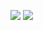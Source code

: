 ![](https://stats.justsong.cn/api/github?username=leieerr&theme=dark&lang=zh-CN)
![](https://stats.justsong.cn/api/bilibili/?id=39206087&theme=dark&lang=zh-CN)



<!--
**leieerr/leieerr** is a ✨ _special_ ✨ repository because its `README.md` (this file) appears on your GitHub profile.

Here are some ideas to get you started:

- 🔭 I’m currently working on ...
- 🌱 I’m currently learning ...
- 👯 I’m looking to collaborate on ...
- 🤔 I’m looking for help with ...
- 💬 Ask me about ...
- 📫 How to reach me: ...
- 😄 Pronouns: ...
- ⚡ Fun fact: ...
-->
